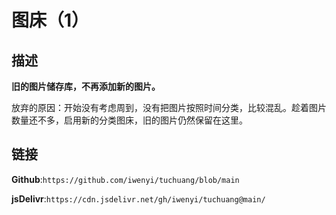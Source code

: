 # 图床（1）
## 描述
**旧的图片储存库，不再添加新的图片。**

放弃的原因：开始没有考虑周到，没有把图片按照时间分类，比较混乱。趁着图片数量还不多，启用新的分类图床，旧的图片仍然保留在这里。
## 链接
**Github**:```https://github.com/iwenyi/tuchuang/blob/main```

**jsDelivr**:```https://cdn.jsdelivr.net/gh/iwenyi/tuchuang@main/```
